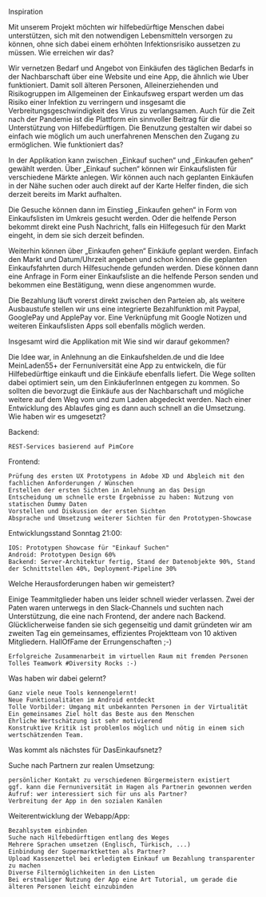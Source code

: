 
Inspiration

Mit unserem Projekt möchten wir hilfebedürftige Menschen dabei unterstützen, sich mit den notwendigen Lebensmitteln versorgen zu können, ohne sich dabei einem erhöhten Infektionsrisiko aussetzen zu müssen.
Wie erreichen wir das?

Wir vernetzen Bedarf und Angebot von Einkäufen des täglichen Bedarfs in der Nachbarschaft über eine Website und eine App, die ähnlich wie Uber funktioniert. Damit soll älteren Personen, Alleinerziehenden und Risikogruppen im Allgemeinen der Einkaufsweg erspart werden um das Risiko einer Infektion zu verringern und insgesamt die Verbreitungsgeschwindigkeit des Virus zu verlangsamen. Auch für die Zeit nach der Pandemie ist die Plattform ein sinnvoller Beitrag für die Unterstützung von Hilfebedürftigen. Die Benutzung gestalten wir dabei so einfach wie möglich um auch unerfahrenen Menschen den Zugang zu ermöglichen.
Wie funktioniert das?

In der Applikation kann zwischen „Einkauf suchen“ und „Einkaufen gehen“ gewählt werden. Über „Einkauf suchen“ können wir Einkaufslisten für verschiedene Märkte anlegen. Wir können auch nach geplanten Einkäufen in der Nähe suchen oder auch direkt auf der Karte Helfer finden, die sich derzeit bereits im Markt aufhalten.

Die Gesuche können dann im Einstieg „Einkaufen gehen“ in Form von Einkaufslisten im Umkreis gesucht werden. Oder die helfende Person bekommt direkt eine Push Nachricht, falls ein Hilfegesuch für den Markt eingeht, in dem sie sich derzeit befinden.

Weiterhin können über „Einkaufen gehen“ Einkäufe geplant werden. Einfach den Markt und Datum/Uhrzeit angeben und schon können die geplanten Einkaufsfahrten durch Hilfesuchende gefunden werden. Diese können dann eine Anfrage in Form einer Einkaufsliste an die helfende Person senden und bekommen eine Bestätigung, wenn diese angenommen wurde.

Die Bezahlung läuft vorerst direkt zwischen den Parteien ab, als weitere Ausbaustufe stellen wir uns eine integrierte Bezahlfunktion mit Paypal, GooglePay und ApplePay vor. Eine Verknüpfung mit Google Notizen und weiteren Einkaufslisten Apps soll ebenfalls möglich werden.

Insgesamt wird die Applikation mit
Wie sind wir darauf gekommen?

Die Idee war, in Anlehnung an die Einkaufshelden.de und die Idee MeinLaden55+ der Fernuniversität eine App zu entwickeln, die für Hilfebedürftige einkauft und die Einkäufe ebenfalls liefert. Die Wege sollten dabei optimiert sein, um den EinkäuferInnen entgegen zu kommen. So sollten die bevorzugt die Einkäufe aus der Nachbarschaft und mögliche weitere auf dem Weg vom und zum Laden abgedeckt werden. Nach einer Entwicklung des Ablaufes ging es dann auch schnell an die Umsetzung.
Wie haben wir es umgesetzt?

Backend:

    REST-Services basierend auf PimCore

Frontend:

    Prüfung des ersten UX Prototypens in Adobe XD und Abgleich mit den fachlichen Anforderungen / Wünschen
    Erstellen der ersten Sichten in Anlehnung an das Design
    Entscheidung um schnelle erste Ergebnisse zu haben: Nutzung von statischen Dummy Daten
    Vorstellen und Diskussion der ersten Sichten
    Absprache und Umsetzung weiterer Sichten für den Prototypen-Showcase

Entwicklungsstand Sonntag 21:00:

    IOS: Prototypen Showcase für "Einkauf Suchen"
    Android: Prototypen Design 60%
    Backend: Server-Architektur fertig, Stand der Datenobjekte 90%, Stand der Schnittstellen 40%, Deployment-Pipeline 30%

Welche Herausforderungen haben wir gemeistert?

Einige Teammitglieder haben uns leider schnell wieder verlassen. Zwei der Paten waren unterwegs in den Slack-Channels und suchten nach Unterstützung, die eine nach Frontend, der andere nach Backend. Glücklicherweise fanden sie sich gegenseitig und damit gründeten wir am zweiten Tag ein gemeinsames, effizientes Projektteam von 10 aktiven Mitgliedern.
HallOfFame der Errungenschaften ;-)

    Erfolgreiche Zusammenarbeit im virtuellen Raum mit fremden Personen
    Tolles Teamwork #Diversity Rocks :-)

Was haben wir dabei gelernt?

    Ganz viele neue Tools kennengelernt!
    Neue Funktionalitäten im Android entdeckt
    Tolle Vorbilder: Umgang mit unbekannten Personen in der Virtualität
    Ein gemeinsames Ziel holt das Beste aus den Menschen
    Ehrliche Wertschätzung ist sehr motivierend
    Konstruktive Kritik ist problemlos möglich und nötig in einem sich wertschätzenden Team.

Was kommt als nächstes für DasEinkaufsnetz?

Suche nach Partnern zur realen Umsetzung:

    persönlicher Kontakt zu verschiedenen Bürgermeistern existiert
    ggf. kann die Fernuniversität in Hagen als Partnerin gewonnen werden
    Aufruf: wer interessiert sich für uns als Partner?
    Verbreitung der App in den sozialen Kanälen

Weiterentwicklung der Webapp/App:

    Bezahlsystem einbinden
    Suche nach Hilfebedürftigen entlang des Weges
    Mehrere Sprachen umsetzen (Englisch, Türkisch, ...)
    Einbindung der Supermarktketten als Partner?
    Upload Kassenzettel bei erledigtem Einkauf um Bezahlung transparenter zu machen
    Diverse Filtermöglichkeiten in den Listen
    Bei erstmaliger Nutzung der App eine Art Tutorial, um gerade die älteren Personen leicht einzubinden

